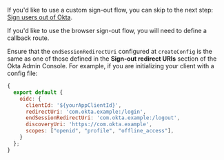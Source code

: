 If you'd like to use a custom sign-out flow, you can skip to the next step: [Sign users out of Okta](#sign-users-out-of-okta).

If you'd like to use the browser sign-out flow, you will need to define a callback route.

Ensure that the `endSessionRedirectUri` configured at `createConfig` is the same as one of those defined in the **Sign-out redirect URIs** section of the Okta Admin Console. For example, if you are initializing your client with a config file:

```javascript
{
  export default {
    oidc: {
      clientId: '${yourAppClientId}',
      redirectUri: 'com.okta.example:/login',
      endSessionRedirectUri: 'com.okta.example:/logout',
      discoveryUri: 'https://com.okta.example',
      scopes: ["openid", "profile", "offline_access"],
    }
  };
}
```
